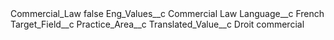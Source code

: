 <?xml version="1.0" encoding="UTF-8"?>
<CustomMetadata xmlns="http://soap.sforce.com/2006/04/metadata" xmlns:xsi="http://www.w3.org/2001/XMLSchema-instance" xmlns:xsd="http://www.w3.org/2001/XMLSchema">
    <label>Commercial_Law</label>
    <protected>false</protected>
    <values>
        <field>Eng_Values__c</field>
        <value xsi:type="xsd:string">Commercial Law</value>
    </values>
    <values>
        <field>Language__c</field>
        <value xsi:type="xsd:string">French</value>
    </values>
    <values>
        <field>Target_Field__c</field>
        <value xsi:type="xsd:string">Practice_Area__c</value>
    </values>
    <values>
        <field>Translated_Value__c</field>
        <value xsi:type="xsd:string">Droit commercial</value>
    </values>
</CustomMetadata>
